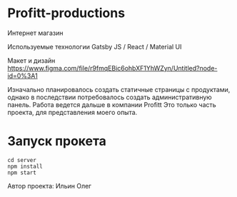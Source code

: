 # Profitt-productions
Интернет магазин

Используемые технологии
Gatsby JS / React / Material UI

Макет и дизайн
https://www.figma.com/file/r9fmqEBic6ohbXF1YhWZyn/Untitled?node-id=0%3A1


Изначально планировалось создать статичные страницы с продуктами, однако в последствии потребовалось создать административную панель.
Работа ведется дальше в компании Profitt
Это только часть проекта, для представления моего опыта.

# Запуск прокета

```
cd server
npm install
npm start
```

Автор проекта: Ильин Олег
